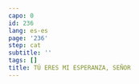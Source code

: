```yaml
---
capo: 0
id: 236
lang: es-es
page: '236'
step: cat
subtitle: ''
tags: []
title: TÚ ERES MI ESPERANZA, SEÑOR
---
```


